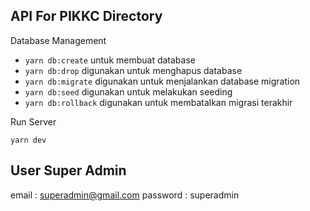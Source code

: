 API For PIKKC Directory
---

Database Management
- `yarn db:create` untuk membuat database
- `yarn db:drop` digunakan untuk menghapus database
- `yarn db:migrate` digunakan untuk menjalankan database migration
- `yarn db:seed` digunakan untuk melakukan seeding
- `yarn db:rollback` digunakan untuk membatalkan migrasi terakhir

Run Server
```
yarn dev
```

## User Super Admin  
email    : superadmin@gmail.com 
password : superadmin 



